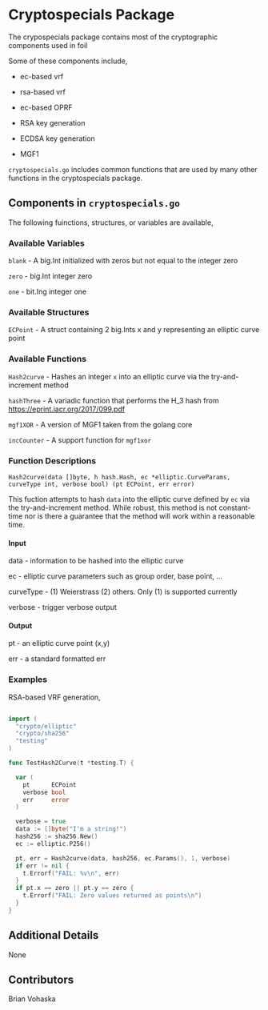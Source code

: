 # Cryptospecials Package

The crypospecials package contains most of the cryptographic components used in foil

Some of these components include,

* ec-based vrf

* rsa-based vrf

* ec-based OPRF

* RSA key generation

* ECDSA key generation

* MGF1

`cryptospecials.go` includes common functions that are used by many other functions in the cryptospecials package.

## Components in `cryptospecials.go`

The following fuinctions, structures, or variables are available,

### Available Variables

`blank` - A big.Int initialized with zeros but not equal to the integer zero

`zero` - big.Int integer zero

`one` - bit.Ing integer one

### Available Structures

`ECPoint` - A struct containing 2 big.Ints x and y representing an elliptic curve point

### Available Functions

`Hash2curve` - Hashes an integer `x` into an elliptic curve via the try-and-increment method

`hashThree` - A variadic function that performs the H_3 hash from <https://eprint.iacr.org/2017/099.pdf>

`mgf1XOR` - A version of MGF1 taken from the golang core

`incCounter` - A support function for `mgf1xor`

### Function Descriptions

`Hash2curve(data []byte, h hash.Hash, ec *elliptic.CurveParams, curveType int, verbose bool) (pt ECPoint, err error)`

This fuction attempts to hash `data` into the elliptic curve defined by `ec` via the try-and-increment method. While robust, this method is not constant-time nor is there a guarantee that the method will work within a reasonable time.

#### Input

data - information to be hashed into the elliptic curve

ec - elliptic curve parameters such as group order, base point, ...

curveType - (1) Weierstrass (2) others. Only (1) is supported currently

verbose - trigger verbose output

#### Output

pt - an elliptic curve point (x,y)

err - a standard formatted err

### Examples

RSA-based VRF generation,

```go

import (
  "crypto/elliptic"
  "crypto/sha256"
  "testing"
)

func TestHash2Curve(t *testing.T) {

  var (
    pt      ECPoint
    verbose bool
    err     error
  )

  verbose = true
  data := []byte("I'm a string!")
  hash256 := sha256.New()
  ec := elliptic.P256()

  pt, err = Hash2curve(data, hash256, ec.Params(), 1, verbose)
  if err != nil {
    t.Errorf("FAIL: %v\n", err)
  }
  if pt.x == zero || pt.y == zero {
    t.Errorf("FAIL: Zero values returned as points\n")
  }
}

```

## Additional Details

None

## Contributors

Brian Vohaska